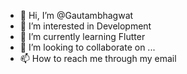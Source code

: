 - 👋 Hi, I’m @Gautambhagwat
- 👀 I’m interested in Development
- 🌱 I’m currently learning Flutter
- 💞️ I’m looking to collaborate on ...
- 📫 How to reach me through my email

<!---
Gautambhagwat/Gautambhagwat is a ✨ special ✨ repository because its `README.md` (this file) appears on your GitHub profile.
You can click the Preview link to take a look at your changes.
--->
